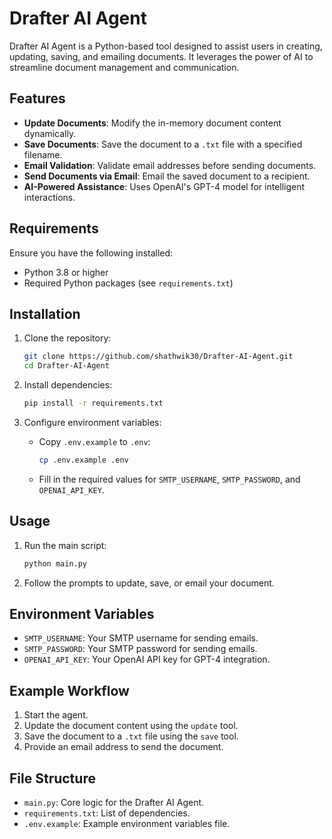 # Drafter AI Agent

Drafter AI Agent is a Python-based tool designed to assist users in creating, updating, saving, and emailing documents. It leverages the power of AI to streamline document management and communication.

## Features

- **Update Documents**: Modify the in-memory document content dynamically.
- **Save Documents**: Save the document to a `.txt` file with a specified filename.
- **Email Validation**: Validate email addresses before sending documents.
- **Send Documents via Email**: Email the saved document to a recipient.
- **AI-Powered Assistance**: Uses OpenAI's GPT-4 model for intelligent interactions.

## Requirements

Ensure you have the following installed:

- Python 3.8 or higher
- Required Python packages (see `requirements.txt`)

## Installation

1. Clone the repository:
   ```bash
   git clone https://github.com/shathwik30/Drafter-AI-Agent.git
   cd Drafter-AI-Agent
   ```

2. Install dependencies:
   ```bash
   pip install -r requirements.txt
   ```

3. Configure environment variables:
   - Copy `.env.example` to `.env`:
     ```bash
     cp .env.example .env
     ```
   - Fill in the required values for `SMTP_USERNAME`, `SMTP_PASSWORD`, and `OPENAI_API_KEY`.

## Usage

1. Run the main script:
   ```bash
   python main.py
   ```

2. Follow the prompts to update, save, or email your document.

## Environment Variables

- `SMTP_USERNAME`: Your SMTP username for sending emails.
- `SMTP_PASSWORD`: Your SMTP password for sending emails.
- `OPENAI_API_KEY`: Your OpenAI API key for GPT-4 integration.

## Example Workflow

1. Start the agent.
2. Update the document content using the `update` tool.
3. Save the document to a `.txt` file using the `save` tool.
4. Provide an email address to send the document.

## File Structure

- `main.py`: Core logic for the Drafter AI Agent.
- `requirements.txt`: List of dependencies.
- `.env.example`: Example environment variables file.

